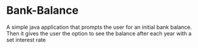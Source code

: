 # Bank-Balance
A simple java application that prompts the user for an initial bank balance. Then it gives the user the option to see the balance after each year with a set interest rate
